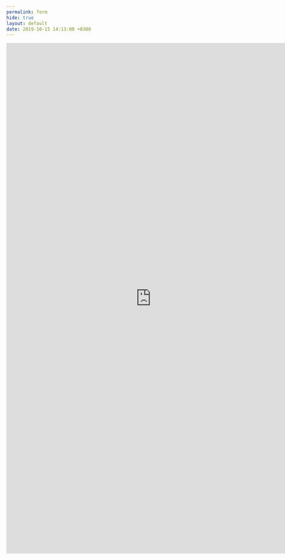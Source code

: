 ```yaml
---
permalink: form
hide: true
layout: default
date: 2019-10-15 14:13:00 +0300
---
```


<div class="home">
  <iframe
    src="https://docs.google.com/forms/d/e/1FAIpQLSfgwpNH6NsGMmS0i8Xo6gCn3MBaDjpk4TKMykaiHI6Qu-xa8g/viewform?embedded=true"
    width="760"
    height="1337"
    frameborder="0"
    marginheight="0"
    marginwidth="0"
    >Loading…</iframe
  >
</div>

